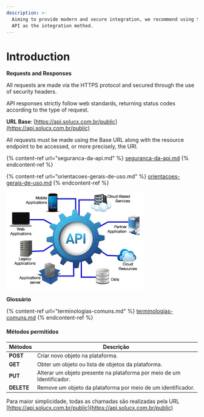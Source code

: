 ```yaml
---
description: >-
  Aiming to provide modern and secure integration, we recommend using the Solucx
  API as the integration method.
---
```


# Introduction

**Requests and Responses**

All requests are made via the HTTPS protocol and secured through the use of security headers.

API responses strictly follow web standards, returning status codes according to the type of request.

**URL Base**: [https://api.solucx.com.br/public](https://api.solucx.com.br/public)

All requests must be made using the Base URL along with the resource endpoint to be accessed, or more precisely, the URI.

{% content-ref url="seguranca-da-api.md" %}
[seguranca-da-api.md](seguranca-da-api.md)
{% endcontent-ref %}

{% content-ref url="orientacoes-gerais-de-uso.md" %}
[orientacoes-gerais-de-uso.md](orientacoes-gerais-de-uso.md)
{% endcontent-ref %}

![Fluxos de integração API SoluCX](.gitbook/assets/api-integration.png)

**Glossário**

{% content-ref url="terminologias-comuns.md" %}
[terminologias-comuns.md](terminologias-comuns.md)
{% endcontent-ref %}

#### **Métodos permitidos**

| Métodos    | Descrição                                                              |
| ---------- | ---------------------------------------------------------------------- |
| **POST**   | Criar novo objeto na plataforma.                                       |
| **GET**    | Obter um objeto ou lista de objetos da plataforma.                     |
| **PUT**    | Alterar um objeto presente na plataforma por meio de um Identificador. |
| **DELETE** | Remove um objeto da plataforma por meio de um identificador.           |

Para maior simplicidade, todas as chamadas são realizadas pela URL [https://api.solucx.com.br/public](https://api.solucx.com.br/public)
